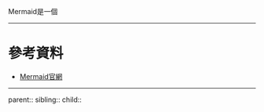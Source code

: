 Mermaid是一個
- - -
# 參考資料
- [Mermaid官網](https://mermaid.js.org/intro/)
- - -
parent::
sibling::
child::